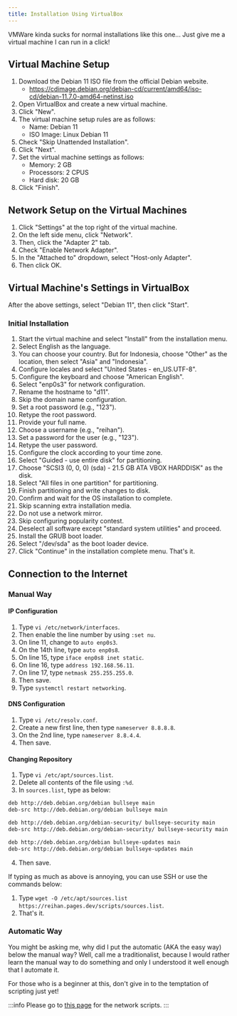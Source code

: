 ```yaml
---
title: Installation Using VirtualBox
---
```


VMWare kinda sucks for normal installations like this one... Just give me a virtual machine I can run in a click!

## Virtual Machine Setup

1. Download the Debian 11 ISO file from the official Debian website.
   - https://cdimage.debian.org/debian-cd/current/amd64/iso-cd/debian-11.7.0-amd64-netinst.iso
2. Open VirtualBox and create a new virtual machine.
3. Click "New".
4. The virtual machine setup rules are as follows:
   - Name: Debian 11
   - ISO Image: Linux Debian 11
5. Check "Skip Unattended Installation".
6. Click "Next".
7. Set the virtual machine settings as follows:
   - Memory: 2 GB
   - Processors: 2 CPUS
   - Hard disk: 20 GB
8. Click "Finish".

## Network Setup on the Virtual Machines

1. Click "Settings" at the top right of the virtual machine.
2. On the left side menu, click "Network".
3. Then, click the "Adapter 2" tab.
4. Check "Enable Network Adapter".
5. In the "Attached to" dropdown, select "Host-only Adapter".
6. Then click OK.

## Virtual Machine's Settings in VirtualBox

After the above settings, select "Debian 11", then click "Start".

### Initial Installation

1. Start the virtual machine and select "Install" from the installation menu.
2. Select English as the language.
3. You can choose your country. But for Indonesia, choose "Other" as the location, then select "Asia" and "Indonesia".
4. Configure locales and select "United States - en_US.UTF-8".
5. Configure the keyboard and choose "American English".
6. Select "enp0s3" for network configuration.
7. Rename the hostname to "d11".
8. Skip the domain name configuration.
9. Set a root password (e.g., "123").
10. Retype the root password.
11. Provide your full name.
12. Choose a username (e.g., "reihan").
13. Set a password for the user (e.g., "123").
14. Retype the user password.
15. Configure the clock according to your time zone.
16. Select "Guided - use entire disk" for partitioning.
17. Choose "SCSI3 (0, 0, 0) (sda) - 21.5 GB ATA VBOX HARDDISK" as the disk.
18. Select "All files in one partition" for partitioning.
19. Finish partitioning and write changes to disk.
20. Confirm and wait for the OS installation to complete.
21. Skip scanning extra installation media.
22. Do not use a network mirror.
23. Skip configuring popularity contest.
24. Deselect all software except "standard system utilities" and proceed.
25. Install the GRUB boot loader.
26. Select "/dev/sda" as the boot loader device.
27. Click "Continue" in the installation complete menu.
    That's it.

## Connection to the Internet

### Manual Way

#### IP Configuration

1. Type `vi /etc/network/interfaces`.
2. Then enable the line number by using `:set nu`.
3. On line 11, change to `auto enp0s3`.
4. On the 14th line, type `auto enp0s8`.
5. On line 15, type `iface enp0s8 inet static`.
6. On line 16, type `address 192.168.56.11`.
7. On line 17, type `netmask 255.255.255.0`.
8. Then save.
9. Type `systemctl restart networking`.

#### DNS Configuration

1. Type `vi /etc/resolv.conf`.
2. Create a new first line, then type `nameserver 8.8.8.8`.
3. On the 2nd line, type `nameserver 8.8.4.4`.
4. Then save.

#### Changing Repository

1. Type `vi /etc/apt/sources.list`.
2. Delete all contents of the file using `:%d`.
3. In `sources.list`, type as below:

```bash title="sources.list"
deb http://deb.debian.org/debian bullseye main
deb-src http://deb.debian.org/debian bullseye main

deb http://deb.debian.org/debian-security/ bullseye-security main
deb-src http://deb.debian.org/debian-security/ bullseye-security main

deb http://deb.debian.org/debian bullseye-updates main
deb-src http://deb.debian.org/debian bullseye-updates main
```

4. Then save.

If typing as much as above is annoying, you can use SSH or use the commands below:

1. Type `wget -O /etc/apt/sources.list https://reihan.pages.dev/scripts/sources.list`.
2. That's it.

### Automatic Way

You might be asking me, why did I put the automatic (AKA the easy way) below the manual way? Well, call me a traditionalist, because I would rather learn the manual way to do something and only I understood it well enough that I automate it.

For those who is a beginner at this, don't give in to the temptation of scripting just yet!

:::info
Please go to [this page](/docs/sysadmin/scripts/network_installation) for the network scripts.
:::

